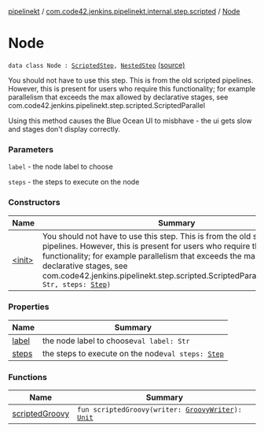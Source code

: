[pipelinekt](../../index.md) / [com.code42.jenkins.pipelinekt.internal.step.scripted](../index.md) / [Node](./index.md)

# Node

`data class Node : `[`ScriptedStep`](../../com.code42.jenkins.pipelinekt.core.step/-scripted-step/index.md)`, `[`NestedStep`](../../com.code42.jenkins.pipelinekt.core.step/-nested-step/index.md) [(source)](https://github.com/code42/pipelinekt/tree/master/internal/src/main/kotlin/com/code42/jenkins/pipelinekt/internal/step/scripted/Node.kt#L20)

You should not have to use this step.  This is from the old scripted pipelines.  However, this is present for users
who require this functionality; for example parallelism that exceeds the max allowed by declarative stages, see
com.code42.jenkins.pipelinekt.step.scripted.ScriptedParallel

Using this method causes the Blue Ocean UI to misbhave - the ui gets slow and
stages don't display correctly.

### Parameters

`label` - the node label to choose

`steps` - the steps to execute on the node

### Constructors

| Name | Summary |
|---|---|
| [&lt;init&gt;](-init-.md) | You should not have to use this step.  This is from the old scripted pipelines.  However, this is present for users who require this functionality; for example parallelism that exceeds the max allowed by declarative stages, see com.code42.jenkins.pipelinekt.step.scripted.ScriptedParallel`Node(label: Str, steps: `[`Step`](../../com.code42.jenkins.pipelinekt.core.step/-step/index.md)`)` |

### Properties

| Name | Summary |
|---|---|
| [label](label.md) | the node label to choose`val label: Str` |
| [steps](steps.md) | the steps to execute on the node`val steps: `[`Step`](../../com.code42.jenkins.pipelinekt.core.step/-step/index.md) |

### Functions

| Name | Summary |
|---|---|
| [scriptedGroovy](scripted-groovy.md) | `fun scriptedGroovy(writer: `[`GroovyWriter`](../../com.code42.jenkins.pipelinekt.core.writer/-groovy-writer/index.md)`): `[`Unit`](https://kotlinlang.org/api/latest/jvm/stdlib/kotlin/-unit/index.html) |
